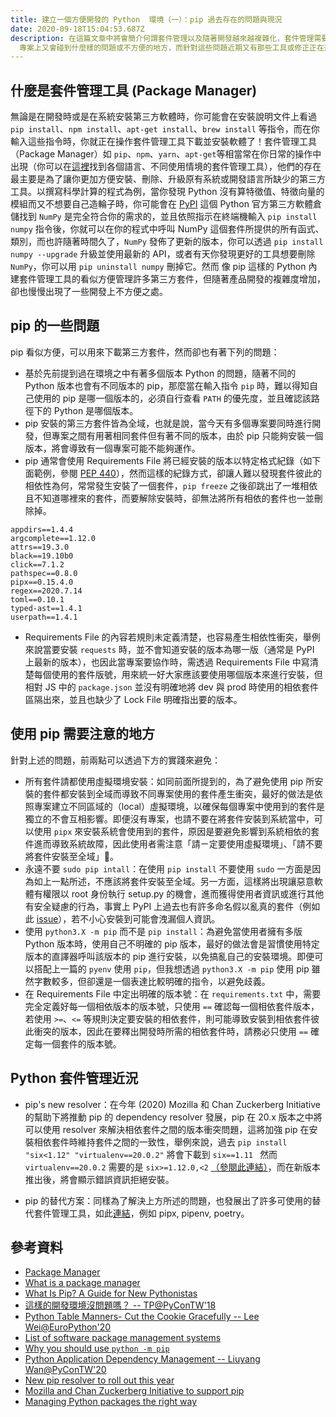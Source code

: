 ```yaml
---
title: 建立一個方便開發的 Python  環境（一）：pip 過去存在的問題與現況
date: 2020-09-18T15:04:53.687Z
description: 在這篇文章中將會簡介何謂套件管理以及隨著開發越來越複雜化，套件管理需要有哪些支援，其中在 Python
  專案上又會碰到什麼樣的問題或不方便的地方，而針對這些問題近期又有那些工具或修正正在進行。
---
```

<!--
- What is a neat dev environment
- what is the difference between pip
- PEP 518 (https://www.python.org/dev/peps/pep-0518/)
- https://medium.com/@grassfedcode/pep-517-and-518-in-plain-english-47208ca8b7a6
- Current Recommended Tools
-->
## 什麼是套件管理工具 (Package Manager)
無論是在開發時或是在系統安裝第三方軟體時，你可能會在安裝說明文件上看過 `pip install`、`npm install`、`apt-get install`、`brew install` 等指令，而在你輸入這些指令時，你就正在操作套件管理工具下載並安裝軟體了！套件管理工具（Package Manager）如 `pip`、`npm`、`yarn`、`apt-get`等相當常在你日常的操作中出現（你可以在[這裡](https://en.wikipedia.org/wiki/List_of_software_package_management_systems)找到各個語言、不同使用情境的套件管理工具），他們的存在最主要是為了讓你更加方便安裝、刪除、升級原有系統或開發語言所缺少的第三方工具。以撰寫科學計算的程式為例，當你發現 Python 沒有算特徵值、特徵向量的模組而又不想要自己造輪子時，你可能會在 [PyPI](https://pypi.org/) 這個 Python 官方第三方軟體倉儲找到 `NumPy` 是完全符合你的需求的，並且依照指示在終端機輸入 `pip install numpy` 指令後，你就可以在你的程式中呼叫 NumPy 這個套件所提供的所有函式、類別，而也許隨著時間久了，`NumPy` 發佈了更新的版本，你可以透過 `pip install numpy --upgrade` 升級並使用最新的 API，或者有天你發現更好的工具想要刪除 `NumPy`，你可以用 `pip uninstall numpy` 刪掉它。然而 像 pip 這樣的 Python 內建套件管理工具的看似方便管理許多第三方套件，但隨著產品開發的複雜度增加，卻也慢慢出現了一些開發上不方便之處。
## pip 的一些問題

pip 看似方便，可以用來下載第三方套件，然而卻也有著下列的問題：
- 基於先前提到過在環境之中有著多個版本 Python 的問題，隨著不同的 Python 版本也會有不同版本的 pip，那麼當在輸入指令 `pip` 時，難以得知自己使用的 pip 是哪一個版本的，必須自行查看 `PATH` 的優先度，並且確認該路徑下的 Python 是哪個版本。
- pip 安裝的第三方套件皆為全域，也就是說，當今天有多個專案要同時進行開發，但專案之間有用著相同套件但有著不同的版本，由於 pip 只能夠安裝一個版本，將會導致有一個專案可能不能夠運作。
- pip 通常會使用 Requirements File 將已經安裝的版本以特定格式紀錄（如下面範例，參閱 [PEP 440](https://www.python.org/dev/peps/pep-0440/)），然而這樣的紀錄方式，卻讓人難以發現套件彼此的相依性為何，常常發生安裝了一個套件，`pip freeze` 之後卻跳出了一堆相依且不知道哪裡來的套件，而要解除安裝時，卻無法將所有相依的套件也一並刪除掉。
```
appdirs==1.4.4
argcomplete==1.12.0
attrs==19.3.0
black==19.10b0
click==7.1.2
pathspec==0.8.0
pipx==0.15.4.0
regex==2020.7.14
toml==0.10.1
typed-ast==1.4.1
userpath==1.4.1
```
- Requirements File 的內容若規則未定義清楚，也容易產生相依性衝突，舉例來說當要安裝 `requests` 時，並不會知道安裝的版本為哪一版（通常是 PyPI 上最新的版本），也因此當專案要協作時，需透過 Requirements File 中寫清楚每個使用的套件版號，用來統一好大家應該要使用哪個版本來進行安裝，但相對 JS 中的 `package.json` 並沒有明確地將 dev 與 prod 時使用的相依套件區隔出來，並且也缺少了 Lock File 明確指出要的版本。


## 使用 pip 需要注意的地方

針對上述的問題，前兩點可以透過下方的實踐來避免：

- 所有套件請都使用虛擬環境安裝：如同前面所提到的，為了避免使用 pip 所安裝的套件都安裝到全域而導致不同專案使用的套件產生衝突，最好的做法是依照專案建立不同區域的（local）虛擬環境，以確保每個專案中使用到的套件是獨立的不會互相影響。即便沒有專案，也請不要在將套件安裝到系統當中，可以使用 `pipx` 來安裝系統會使用到的套件，原因是要避免影響到系統相依的套件進而導致系統故障，因此使用者需注意「請ㄧ定要使用虛擬環境」、「請不要將套件安裝至全域」。
- 永遠不要 `sudo pip intall`：在使用 `pip install` 不要使用 `sudo` 一方面是因為如上一點所述，不應該將套件安裝至全域。另一方面，這樣將出現讓惡意軟體有權限以 root 身份執行 setup.py 的機會，進而獲得使用者資訊或進行其他有安全疑慮的行為，事實上 PyPI 上過去也有許多命名假以亂真的套件（例如此 [issue](https://github.com/pypa/warehouse/issues/3948)），若不小心安裝到可能會洩漏個人資訊。
- 使用 `python3.X -m pip` 而不是 `pip install`：為避免當使用者擁有多版 Python 版本時，使用自己不明確的 pip 版本，最好的做法會是習慣使用特定版本的直譯器呼叫該版本的 pip 進行安裝，以免搞亂自己的安裝環境。即便可以搭配上一篇的 `pyenv` 使用 `pip`，但我想透過 `python3.X -m pip` 使用 pip 雖然字數較多，但卻還是一個表達比較明確的指令，以避免歧義。
- 在 Requirements File 中定出明確的版本號：在 `requirements.txt` 中，需要完全定義好每一個相依版本的版本號，只使用 `==` 確認每一個相依套件版本，若使用 `>=`、`<=` 等規則決定要安裝的相依套件，則可能導致安裝到相依套件彼此衝突的版本，因此在要釋出開發時所需的相依套件時，請務必只使用 `==` 確定每一個套件的版本號。

## Python 套件管理近況

- pip's new resolver：在今年 (2020) Mozilla 和 Chan Zuckerberg Initiative的幫助下將推動 pip 的 dependency resolver 發展，pip 在 20.x 版本之中將可以使用 resolver 來解決相依套件之間的版本衝突問題，這將加強 pip 在安裝相依套件時維持套件之間的一致性，舉例來說，過去 `pip install "six<1.12" "virtualenv==20.0.2"` 將會下載到 `six==1.11 ` 然而 `virtualenv==20.0.2` 需要的是 `six>=1.12.0,<2` [（參閱此連結）](https://github.com/pypa/virtualenv/blob/20.0.2/setup.cfg#L42-L50)，而在新版本推出後，將會顯示錯誤資訊拒絕安裝。

- pip 的替代方案：同樣為了解決上方所述的問題，也發展出了許多可使用的替代套件管理工具，如此[連結](https://grassfedcode.com/python-packaging/)，例如 pipx, pipenv, poetry。



## 參考資料
- [Package Manager](https://en.wikipedia.org/wiki/Package_manager#Front-ends_for_locally_compiled_packages)
- [What is a package manager](https://web.archive.org/web/20171017151526/http://aptitude.alioth.debian.org/doc/en/pr01s02.html)
- [What Is Pip? A Guide for New Pythonistas](https://realpython.com/what-is-pip/)
- [這樣的開發環境沒問題嗎？ -- TP@PyConTW'18](https://speakerdeck.com/uranusjr/zhe-yang-de-kai-fa-huan-jing-mei-wen-ti-ma)
- [Python Table Manners- Cut the Cookie Gracefully -- Lee Wei@EuroPython'20](https://speakerdeck.com/leew/python-table-manners-cut-the-cookie-gracefully-at-euro-python-2020)
- [List of software package management systems](https://en.wikipedia.org/wiki/List_of_software_package_management_systems)
- [Why you should use `python -m pip`](https://snarky.ca/why-you-should-use-python-m-pip/)
- [Python Application Dependency Management -- Liuyang Wan@PyConTW'20](https://drive.google.com/file/d/1AZoWKI3OQfpFETD2NoT6C9spanrsrOSG/view)
- [New pip resolver to roll out this year](https://pyfound.blogspot.com/2020/03/new-pip-resolver-to-roll-out-this-year.html)
- [Mozilla and Chan Zuckerberg Initiative to support pip](https://pyfound.blogspot.com/2019/12/moss-czi-support-pip.html)
- [Managing Python packages the right way](https://opensource.com/article/19/4/managing-python-packages)